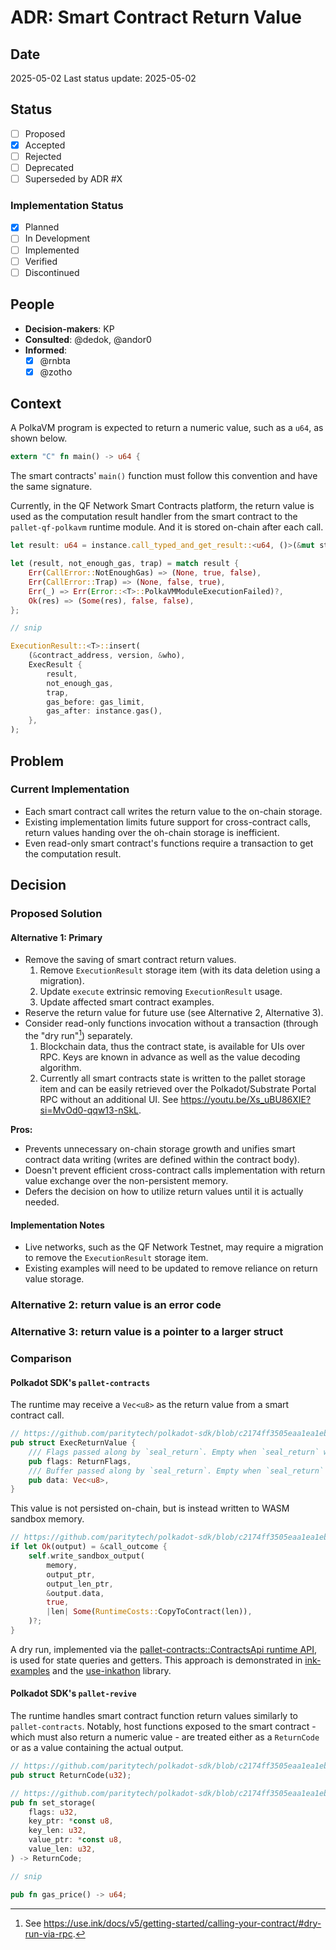 # ADR: Smart Contract Return Value

## Date

2025-05-02
Last status update: 2025-05-02

## Status

- [ ] Proposed
- [x] Accepted
- [ ] Rejected
- [ ] Deprecated
- [ ] Superseded by ADR #X

### Implementation Status

- [x] Planned
- [ ] In Development
- [ ] Implemented
- [ ] Verified
- [ ] Discontinued

## People

- **Decision-makers**: KP
- **Consulted**: @dedok, @andor0
- **Informed**:
  - [x] @rnbta
  - [x] @zotho

## Context

A PolkaVM program is expected to return a numeric value, such as a `u64`, as shown below.

```rust
extern "C" fn main() -> u64 {
```

The smart contracts' `main()` function must follow this convention and have the same signature.

Currently, in the QF Network Smart Contracts platform, the return value is used as the computation result handler from the smart contract to the `pallet-qf-polkavm` runtime module. And it is stored on-chain after each call.

```rust
let result: u64 = instance.call_typed_and_get_result::<u64, ()>(&mut state, "main", ());

let (result, not_enough_gas, trap) = match result {
    Err(CallError::NotEnoughGas) => (None, true, false),
    Err(CallError::Trap) => (None, false, true),
    Err(_) => Err(Error::<T>::PolkaVMModuleExecutionFailed)?,
    Ok(res) => (Some(res), false, false),
};

// snip

ExecutionResult::<T>::insert(
    (&contract_address, version, &who),
    ExecResult {
        result,
        not_enough_gas,
        trap,
        gas_before: gas_limit,
        gas_after: instance.gas(),
    },
);
```

## Problem

### Current Implementation

- Each smart contract call writes the return value to the on-chain storage.
- Existing implementation limits future support for cross-contract calls, return values handing over the oh-chain storage is inefficient.
- Even read-only smart contract's functions require a transaction to get the computation result.

## Decision

### Proposed Solution

#### Alternative 1: Primary

- Remove the saving of smart contract return values.
    1. Remove `ExecutionResult` storage item (with its data deletion using a migration).
    1. Update `execute` extrinsic removing `ExecutionResult` usage.
    1. Update affected smart contract examples.
- Reserve the return value for future use (see Alternative 2, Alternative 3).
- Consider read-only functions invocation without a transaction (through the "dry run"[^1]) separately.
    1. Blockchain data, thus the contract state, is available for UIs over RPC. Keys are known in advance as well as the value decoding algorithm.
    1. Currently all smart contracts state is written to the pallet storage item and can be easily retrieved over the Polkadot/Substrate Portal RPC without an additional UI. See https://youtu.be/Xs_uBU86XIE?si=MvOd0-qqw13-nSkL.

**Pros:**

- Prevents unnecessary on-chain storage growth and unifies smart contract data writing (writes are defined within the contract body).
- Doesn't prevent efficient cross-contract calls implementation with return value exchange over the non-persistent memory.
- Defers the decision on how to utilize return values until it is actually needed.

#### Implementation Notes

- Live networks, such as the QF Network Testnet, may require a migration to remove the `ExecutionResult` storage item.
- Existing examples will need to be updated to remove reliance on return value storage.

### Alternative 2: return value is an error code

### Alternative 3: return value is a pointer to a larger struct

### Comparison

#### Polkadot SDK's `pallet-contracts`

The runtime may receive a `Vec<u8>` as the return value from a smart contract call.

```rust
// https://github.com/paritytech/polkadot-sdk/blob/c2174ff3505eaa1ea1eb047b784a0ed7afe1cbd7/substrate/frame/contracts/src/primitives.rs#L112
pub struct ExecReturnValue {
    /// Flags passed along by `seal_return`. Empty when `seal_return` was never called.
    pub flags: ReturnFlags,
    /// Buffer passed along by `seal_return`. Empty when `seal_return` was never called.
    pub data: Vec<u8>,
}
```

This value is not persisted on-chain, but is instead written to WASM sandbox memory.

```rust
// https://github.com/paritytech/polkadot-sdk/blob/c2174ff3505eaa1ea1eb047b784a0ed7afe1cbd7/substrate/frame/contracts/src/wasm/runtime.rs#L1048-L1057
if let Ok(output) = &call_outcome {
    self.write_sandbox_output(
        memory,
        output_ptr,
        output_len_ptr,
        &output.data,
        true,
        |len| Some(RuntimeCosts::CopyToContract(len)),
    )?;
}
```

A dry run, implemented via the [pallet-contracts::ContractsApi runtime API](https://github.com/paritytech/polkadot-sdk/blob/c2174ff3505eaa1ea1eb047b784a0ed7afe1cbd7/substrate/frame/contracts/src/lib.rs#L1937), is used for state queries and getters. This approach is demonstrated in [ink-examples](https://github.com/use-ink/ink-examples/blob/c72b4cb0d6cfd7229a4c441b789d86c07e995451/flipper/frontend/src/App.tsx#L162) and the [use-inkathon](https://github.com/scio-labs/use-inkathon/blob/496538322521bcb49b454be7bd05ca40ef9e2aaf/src/helpers/contractCall.ts#L18) library.

#### Polkadot SDK's `pallet-revive`

The runtime handles smart contract function return values similarly to `pallet-contracts`. Notably, host functions exposed to the smart contract - which must also return a numeric value - are treated either as a `ReturnCode` or as a value containing the actual output.

```rust
// https://github.com/paritytech/polkadot-sdk/blob/c2174ff3505eaa1ea1eb047b784a0ed7afe1cbd7/substrate/frame/revive/uapi/src/lib.rs#L125
pub struct ReturnCode(u32);

// https://github.com/paritytech/polkadot-sdk/blob/c2174ff3505eaa1ea1eb047b784a0ed7afe1cbd7/substrate/frame/revive/uapi/src/host/riscv64.rs#L39
pub fn set_storage(
    flags: u32,
    key_ptr: *const u8,
    key_len: u32,
    value_ptr: *const u8,
    value_len: u32,
) -> ReturnCode;

// snip

pub fn gas_price() -> u64;
```

[^1]: See https://use.ink/docs/v5/getting-started/calling-your-contract/#dry-run-via-rpc.
